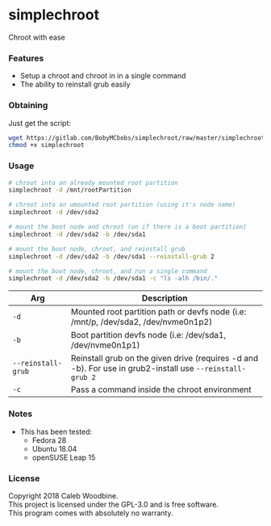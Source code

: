 # simplechroot
Chroot with ease

### Features
- Setup a chroot and chroot in in a single command
- The ability to reinstall grub easily

### Obtaining
Just get the script:
```bash
wget https://gitlab.com/BobyMCbobs/simplechroot/raw/master/simplechroot
chmod +x simplechroot
```

### Usage
```bash
# chroot into an already mounted root partition
simplechroot -d /mnt/rootPartition

# chroot into an umounted root partition (using it's node name)
simplechroot -d /dev/sda2

# mount the boot node and chroot (on if there is a boot partition)
simplechroot -d /dev/sda2 -b /dev/sda1  

# mount the boot node, chroot, and reinstall grub
simplechroot -d /dev/sda2 -b /dev/sda1 --reinstall-grub 2

# mount the boot node, chroot, and run a single command
simplechroot -d /dev/sda2 -b /dev/sda1 -c "ls -alh /bin/."
``` 

| Arg | Description |
| - | - |
| `-d` | Mounted root partition path or devfs node (i.e: /mnt/p, /dev/sda2, /dev/nvme0n1p2) |
| `-b` | Boot partition devfs node (i.e: /dev/sda1, /dev/nvme0n1p1) |
| `--reinstall-grub` | Reinstall grub on the given drive (requires -d and -b). For use in grub2-install use `--reinstall-grub 2` |
| `-c` | Pass a command inside the chroot environment |

### Notes
- This has been tested:
    - Fedora 28
    - Ubuntu 18.04
    - openSUSE Leap 15

### License
Copyright 2018 Caleb Woodbine.  
This project is licensed under the GPL-3.0 and is free software.  
This program comes with absolutely no warranty.  

